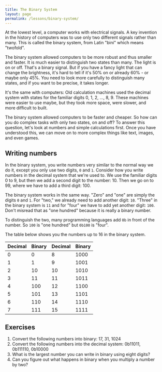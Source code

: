 ```yaml
---
title: The Binary System
layout: page
permalink: /lessons/binary-system/
---
```

At the lowest level, a computer works with electrical signals. A key invention in the history of computers was to use only two different signals rather than many. This is called the binary system, from Latin  "bini" which means "twofold".

The binary system allowed computers to be more robust and thus smaller and faster. It is much easier to distinguish two states than many. The light is on or off. That's a binary signal. But if you have a fancy light that can change the brightness, it's hard to tell if it's 50% on or already 60% - or maybe only 45%. You need to look more carefully to distinguish many states, and if you want to be precise, it takes longer.

It's the same with computers: Old calculation machines used the decimal system with states for the familiar digits 0, 1, 2, ..., 8, 9. These machines were easier to use maybe, but they took more space, were slower, and more difficult to built. 

The binary system allowed computers to be faster and cheaper. So how can you do complex tasks with only two states, on and off? To answer this question, let's look at numbers and simple calculations first. Once you have understood this, we can move on to more complex things like text, images, and even games. 

## Writing numbers

In the binary system, you write numbers very similar to the normal way we do it, except you only use two digits, `0` and `1`. Consider how you write numbers in the decimal system that we're used to. We use the familiar digits 0 to 9, but then we add a second digit to the number: 10. Then we go on to 99, where we have to add a third digit: 100. 

The binary system works in the same way. "Zero" and "one" are simply the digits `0` and `1`. For "two," we already need to add another digit: `10`. "Three" in the binary system is `11` and for "four" we have to add yet another digit: `100`. Don't misread that as "one hundred" because it is really a binary number.

To distinguish the two, many programming languages add `0b` in front of the number. So `100` is "one hundred" but `0b100` is "four".

The table below shows you the numbers up to 16 in the binary system. 

| Decimal | Binary | Decimal | Binary |
|---------|--------|---------|--------|
| 0 | 0 | 8 | 1000 |
| 1 | 1 | 9 | 1001 |
| 2 | 10 | 10 | 1010 |
| 3 | 11 | 11 | 1011 |
| 4 | 100 | 12 | 1100 |
| 5 | 101 | 13 | 1101 |
| 6 | 110 | 14 | 1110 |
| 7 | 111 | 15 | 1111 |

## Exercises

1. Convert the following numbers into binary: 17, 31, 1024
2. Convert the following numbers into the decimal system: 0b11011, 0b111110, 0b10000
3. What is the largest number you can write in binary using eight digits?
4. Can you figure out what happens in binary when you multiply a number by two?